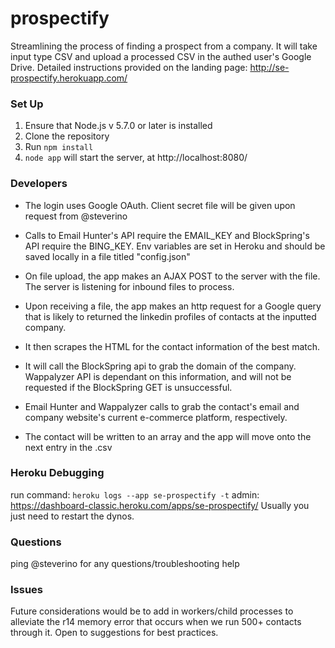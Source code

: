 # prospectify
Streamlining the process of finding a prospect from a company.
It will take input type CSV and upload a processed CSV in the authed user's Google Drive.
Detailed instructions provided on the landing page: http://se-prospectify.herokuapp.com/

### Set Up

1. Ensure that Node.js v 5.7.0 or later is installed
2. Clone the repository
3. Run `npm install`
4. `node app` will start the server, at http://localhost:8080/

### Developers

- The login uses Google OAuth. Client secret file will be given upon request from @steverino
- Calls to Email Hunter's API require the EMAIL_KEY and BlockSpring's API require the BING_KEY. Env variables are set in Heroku and should be saved locally in a file titled "config.json"

- On file upload, the app makes an AJAX POST to the server with the file. The server is listening for inbound files to process.
- Upon receiving a file, the app makes an http request for a Google query that is likely to returned the linkedin profiles of contacts at the inputted company.
- It then scrapes the HTML for the contact information of the best match.
- It will call the BlockSpring api to grab the domain of the company. Wappalyzer API is dependant on this information, and will not be requested if the BlockSpring GET is unsuccessful.
- Email Hunter and Wappalyzer calls to grab the contact's email and company website's current e-commerce platform, respectively.
- The contact will be written to an array and the app will move onto the next entry in the .csv

### Heroku Debugging
 run command: `heroku logs --app se-prospectify -t`
 admin: https://dashboard-classic.heroku.com/apps/se-prospectify/
 Usually you just need to restart the dynos.

### Questions
ping @steverino for any questions/troubleshooting help

### Issues
 Future considerations would be to add in workers/child processes to alleviate the r14 memory error that occurs when we run 500+ contacts through it. Open to suggestions for best practices.
